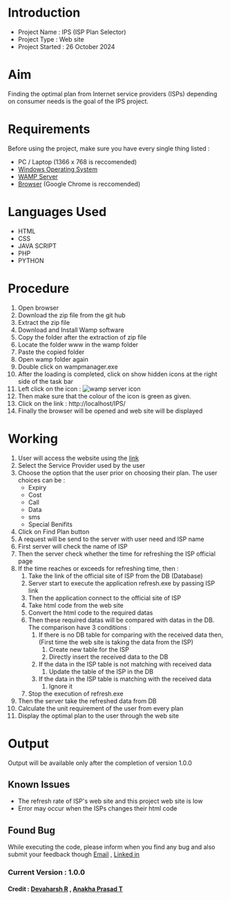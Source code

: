 # Introduction
* Project Name : IPS (ISP Plan Selector)
* Project Type : Web site
* Project Started : 26 October 2024
# Aim
Finding the optimal plan from Internet service providers (ISPs) depending on consumer needs is the goal of the IPS project.
# Requirements
Before using the project, make sure you have every single thing listed :
* PC / Laptop (1366 x 768 is reccomended)
* [Windows Operating System](https://www.microsoft.com/en-us/software-download/windows11)
* [WAMP Server](https://sourceforge.net/projects/wampserver/)
* [Browser](https://www.google.com/chrome/?brand=OZZY&ds_kid=43700080794581053&gad_source=1&gclid=Cj0KCQjwsoe5BhDiARIsAOXVoUsSnWCosJSkOCiJUmZ1CYBarTHHK5Zrci4wtEgUcSCNyhGgj3ooRjkaAuKPEALw_wcB&gclsrc=aw.ds) (Google Chrome is reccomended)
# Languages Used
* HTML
* CSS
* JAVA SCRIPT
* PHP
* PYTHON
# Procedure
1. Open browser
2. Download the zip file from the git hub
3. Extract the zip file
4. Download and Install Wamp software
5. Copy the folder after the extraction of zip file
6. Locate the folder www in the wamp folder
7. Paste the copied folder
8. Open wamp folder again
9. Double click on wampmanager.exe
10. After the loading is completed, click on show hidden icons at the right side of the task bar
11. Left click on the icon : ![wamp server icon](https://i.ytimg.com/vi/68pbesbrV4U/mqdefault.jpg)
12. Then make sure that the colour of the icon is green as given.
13. Click on the link : http://localhost/IPS/
13. Finally the browser will be opened and web site will be displayed
# Working
1. User will access the website using the [link](http://localhost/IPS/)
2. Select the Service Provider used by the user
3. Choose the option that the user prior on choosing their plan. The user choices can be :
    * Expiry
    * Cost
    * Call
    * Data
    * sms
    * Special Benifits
4. Click on Find Plan button
5. A request will be send to the server with user need and ISP name
6. First server will check the name of ISP
7. Then the server check whether the time for refreshing the ISP official page
8. If the time reaches or exceeds for refreshing time, then :
    1. Take the link of the official site of ISP from the DB (Database)
    2. Server start to execute the application refresh.exe by passing ISP link
    3. Then the application connect to the official site of ISP
    4. Take html code from the web site
    5. Convert the html code to the required datas
    6. Then these required datas will be compared with datas in the DB. <br/>The comparison have 3 conditions :
        1. If there is no DB table for comparing with the received data then,(First time the web site is taking the data from the ISP)
            1. Create new table for the ISP
            2. Directly insert the received data to the DB
        2. If the data in the ISP table is not matching with received data
            1. Update the table of the ISP in the DB
        3. If the data in the ISP table is matching with the received data
            1. Ignore it
    7. Stop the execution of refresh.exe
9. Then the server take the refreshed data from DB
10. Calculate the unit requirement of the user from every plan
11. Display the optimal plan to the user through the web site
# Output
Output will be available only after the completion of version 1.0.0
## Known Issues
* The refresh rate of ISP's web site and this project web site is low
* Error may occur when the ISPs changes their html code
## Found Bug
While executing the code, please inform when you find any bug and also submit your feedback though [Email](mailto:devaharsh14@gmail.com) , [Linked in](https://www.linkedin.com/in/devaharshr)
### Current Version : 1.0.0
#### Credit : [Devaharsh R](https://www.linkedin.com/in/devaharshr) , [Anakha Prasad T](https://www.linkedin.com/in/anakha-prasad-t-491388258/)
